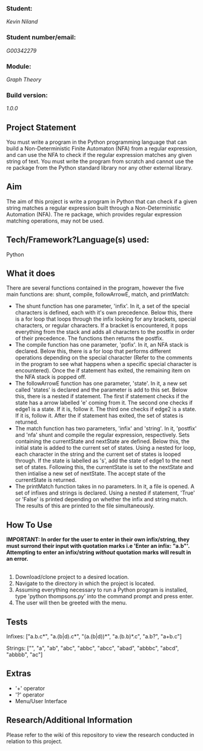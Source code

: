 <h3><b>Student:</b></h3> <i>Kevin Niland</i>
<h3><b>Student number/email:</b></h3> <i>G00342279</i>
<h3><b>Module:</b></h3> <i>Graph Theory</i>
<h3><b>Build version:</b></h3> <i>1.0.0</i>

<h2>Project Statement</h2>
You must write a program in the Python programming language that can build a Non-Deterministic Finite Automaton (NFA) from a regular expression,  
and can use the NFA to check if the regular expression matches any given string of text. You must write the program from scratch and cannot use 
the re package from the Python standard library nor any other external library.

<h2>Aim</h2>
The aim of this project is write a program in Python that can check if a given string matches a regular expression built through a Non-Deterministic Automation (NFA). The re package, which provides regular expression matching operations, may not be used.

<h2>Tech/Framework?Language(s) used:</h2>
Python

<h2>What it does</h2>
There are several functions contained in the program, however the five main functions are: shunt, compile, followArrowE, match, and printMatch:

<ul>
    <li>The shunt function has one parameter, 'infix'. In it, a set of the special characters is defined, each with it's own precedence. Below this, there is a for loop that loops through the infix looking for any brackets, special characters, or regular characters. If a bracket is encountered, it pops everything from the stack and adds all characters to the postfix in order of their precedence. The functions then returns the postfix.</li>
    <li>The compile function has one parameter, 'pofix'. In it, an NFA stack is declared. Below this, there is a for loop that performs different operations depending on the special character (Refer to the comments in the program to see what happens when a specific special character is encountered). Once the if statement has exited, the remaining item on the NFA stack is popped off.</li>
    <li>The followArrowE function has one parameter, 'state'. In it, a new set called 'states' is declared and the parameter is add to this set. Below this, there is a nested if statement. The first if statement checks if the state has a arrow labelled 'e' coming from it. The second one checks if edge1 is a state. If it is, follow it. The third one checks if edge2 is a state. If it is, follow it. After the if statement has exited, the set of states is returned.</li>
    <li>The match function has two parameters, 'infix' and 'string'. In it, 'postfix' and 'nfa' shunt and compile the regular expression, respectively. Sets containing the currentState and nextState are defined. Below this, the initial state is added to the current set of states. Using a nested for loop, each character in the string and the current set of states is looped through. If the state is labelled as 's', add the state of edge1 to the next set of states. Following this, the currentState is set to the nextState and then intialise a new set of nextState. The accept state of the currentState is returned.</li>
    <li>The printMatch function takes in no parameters. In it, a file is opened. A set of infixes and strings is declared. Using a nested if statement, 'True' or 'False' is printed depending on whether the infix and string match. The results of this are printed to the file simultaneously.</li>
 </ul>

<h2>How To Use</h2>
<b>IMPORTANT: In order for the user to enter in their own infix/string, they must surrond their input with quotation marks i.e 'Enter an infix: "a.b"'. Attempting to enter an infix/string <i>without</i> quotation marks will result in an error.</b>
    
<br>
<br>

<ol>
    <li>Download/clone project to a desired location.</li>
    <li>Navigate to the directory in which the project is located.</li>
    <li>Assuming everything necessary to run a Python program is installed, type 'python thompsons.py' into the command prompt and press enter.</li>
    <li>The user will then be greeted with the menu.</li>
</ol>

<h2>Tests</h2>
Infixes:
["a.b.c*", "a.(b|d).c*", "(a.(b|d))*", "a.(b.b)*.c", "a.b?", "a+b.c"]

Strings:
["", "a", "ab", "abc", "abbc", "abcc", "abad", "abbbc", "abcd", "abbbb", "ac"]

<h2>Extras</h2>
<ul>
    <li>'+' operator</li>
    <li>'?' operator</li>
    <li>Menu/User Interface</li>
</ul>

<h2>Research/Additional Information</h2>
Please refer to the wiki of this repository to view the research conducted in relation to this project.
      

